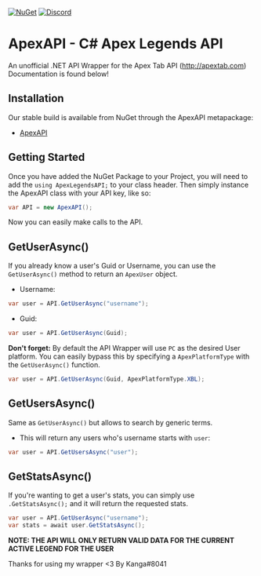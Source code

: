 [![NuGet](https://img.shields.io/badge/nuget-1.0.1-brightgreen.svg)](https://www.nuget.org/packages/ApexAPI/)
[![Discord](https://discordapp.com/api/guilds/548060839450640385/widget.png)](https://discord.gg/venV8Sz)

# ApexAPI - C# Apex Legends API
An unofficial .NET API Wrapper for the Apex Tab API (http://apextab.com)
Documentation is found below!

## Installation
Our stable build is available from NuGet through the ApexAPI metapackage:
- [ApexAPI](https://www.nuget.org/packages/ApexAPI/)

## Getting Started
Once you have added the NuGet Package to your Project, you will need to add the `using ApexLegendsAPI;` to your class header.
Then simply instance the ApexAPI class with your API key, like so:
```csharp
var API = new ApexAPI();
```
Now you can easily make calls to the API.

## GetUserAsync()
If you already know a user's Guid or Username, you can use the `GetUserAsync()` method to return an `ApexUser` object.
- Username:
```csharp
var user = API.GetUserAsync("username");
```
- Guid:
```csharp
var user = API.GetUserAsync(Guid);
```

**Don't forget:** By default the API Wrapper will use `PC` as the desired User platform. 
You can easily bypass this by specifying a `ApexPlatformType` with the `GetUserAsync()` function.
```csharp
var user = API.GetUserAsync(Guid, ApexPlatformType.XBL);
```

## GetUsersAsync()
Same as `GetUserAsync()` but allows to search by generic terms.
- This will return any users who's username starts with `user`:
```csharp
var user = API.GetUsersAsync("user");
```
  
## GetStatsAsync()
If you're wanting to get a user's stats, you can simply use `.GetStatsAsync();` and it will return the requested stats.
```csharp
var user = API.GetUserAsync("username");
var stats = await user.GetStatsAsync();
```

**NOTE: THE API WILL ONLY RETURN VALID DATA FOR THE CURRENT ACTIVE LEGEND FOR THE USER**

Thanks for using my wrapper <3 By Kanga#8041